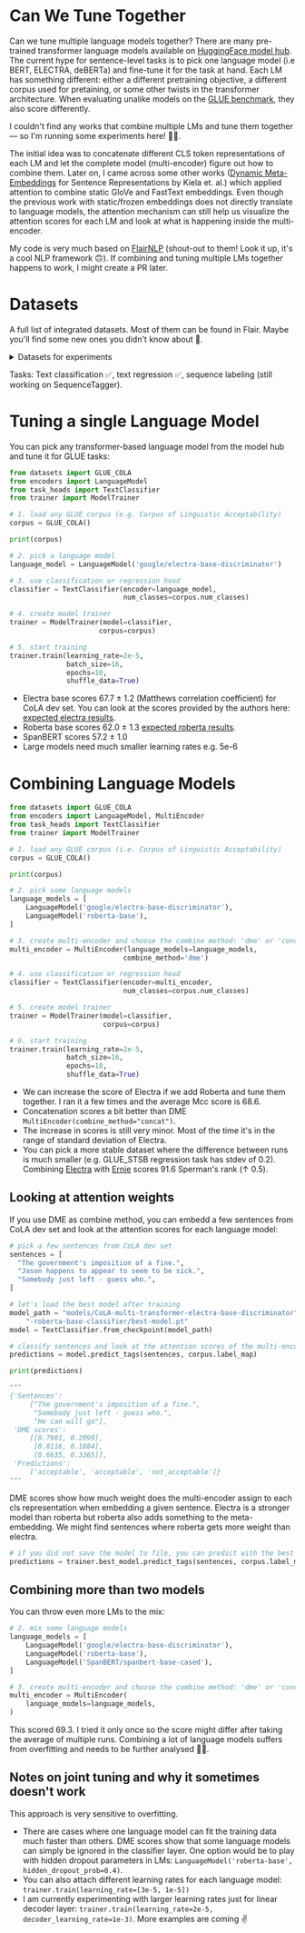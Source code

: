 # Can We Tune Together

Can we tune multiple language models together? There are many pre-trained transformer language models available on [HuggingFace model hub](https://huggingface.co/models). The current hype for sentence-level tasks is to pick one language model (i.e BERT, ELECTRA, deBERTa) and fine-tune it for the task at hand. Each LM has something different: either a different pretraining objective, a different corpus used for pretaining, or some other twists in the transformer architecture. When evaluating unalike models on the [GLUE benchmark](https://gluebenchmark.com/), they also score differently.

I couldn't find any works that combine multiple LMs and tune them together — so I'm running some experiments here! 🤷‍♂️. 

The initial idea was to concatenate different CLS token representations of each LM and let the complete model (multi-encoder) figure out how to combine them. Later on, I came across some other works ([Dynamic Meta-Embeddings](https://arxiv.org/abs/1804.07983) for Sentence Representations by Kiela et. al.) which applied attention to combine static GloVe and FastText embeddings. Even though the previous work with static/frozen embeddings does not directly translate to language models, the attention mechanism can still help us visualize the attention scores for each LM and look at what is happening inside the multi-encoder.

My code is very much based on [FlairNLP](https://github.com/flairNLP/flair) (shout-out to them! Look it up, it's a cool NLP framework 🙃). If combining and tuning multiple LMs together happens to work, I might create a PR later.


# Datasets

A full list of integrated datasets. Most of them can be found in Flair. Maybe you'll find some new ones you didn't know about 🙂.

<details>
  <summary>Datasets for experiments</summary>

#### Text Classification

| Corpus Name | Sentences | Labels | Task type | Source |
| ----------- | ---- | ---------- | --------- | --------- |
| CLICKBAIT   | 32k  | 2          | Sentence classification | [clickbait] |
| ISEAR       | 7k   | 7          | Sentence classification | [isear] #6 only in .sav and .mdb formats |
| TREC        | 6k   | 6          | Sentence classification | [trec] |
| EMOTION_STIMULUS | 1.6k  | 7    | Sentence classification | [emotion stimulus] |
| GLUE_COLA   | 9.5k  | 2         | Sentence classification | [glue] |
| GLUE_SST2   | 68k   | 2         | Sentence classification | [glue] |
| GLUE_MRPC   | 4k    | 3         | Sentence-pair           | [glue] |
| GLUE_RTE    | 3k    | 3         | Sentence-pair           | [glue] |
| GLUE_MNLI   | 413k  | 3         | Sentence-pair           | [glue] |
| GLUE_QNLI   | 114k  | 3         | Sentence-pair           | [glue] |
| GLUE_QQP    | 404k  | 3         | Sentence-pair           | [glue] |
| GLUE_WNLI   | 700   | 2         | Sentence-pair           | [glue] |
| SICK        | 10k   | 3         | Sentence-pair           | [sick] |


#### Text Regression

| Corpus Name | Sentences | Labels | Task type | Reference |
| ----------- | ---- | ---------- | --------- | --------- |
| GLUE_STSB   | 8.5k   | Similarity score | Sentence regression | [glue] |
| EMOBANK     | 10k   | Valance, arousal, or dominance scores | Sentence regression | [emobank] |
| FB_VALENCE_AROUSAL | 6k   | Valence or arousal scores | Sentence regression | [valence arousal in fb posts] |


#### Sequence Labeling

| Corpus Name | Sentences | Labels | Task type | Reference |
| ----------- | ---- | ---------- | --------- | --------- |
| CONLL_NER   | 20k   | 4 | NER | [conll03] |
| WNUT_NER     | 5k   | 6 | NER | [wnut17] |
| MIT_MOVIE_NER | 10k   | 13 | NER | [mit movie] |
| MIT_RESTAURANT_NER | 9k   | 9 | NER | [mit restaurant] |


[clickbait]: https://github.com/bhargaviparanjape/clickbait
[isear]: https://www.unige.ch/cisa/research/materials-and-online-research/research-material/
[trec]: https://cogcomp.seas.upenn.edu/Data/QA/QC/
[emotion stimulus]: https://www.eecs.uottawa.ca/~diana/resources/emotion_stimulus_data/
[glue]: https://gluebenchmark.com/tasks
[sick]: https://zenodo.org/record/2787612/#.YYSThnko-qQ
[emobank]: https://github.com/JULIELab/EmoBank
[valence arousal in fb posts]: https://github.com/wwbp/additional_data_sets/tree/master/valence_arousal
[conll03]: https://www.clips.uantwerpen.be/conll2003/ner/
[wnut17]: https://github.com/leondz/emerging_entities_17
[mit movie]: https://groups.csail.mit.edu/sls/downloads/movie/
[mit restaurant]: https://groups.csail.mit.edu/sls/downloads/restaurant/

</details>

Tasks: Text classification ✅, text regression ✅, sequence labeling (still working on SequenceTagger).

# Tuning a single Language Model

You can pick any transformer-based language model from the model hub and tune it for GLUE tasks:

```python
from datasets import GLUE_COLA
from encoders import LanguageModel
from task_heads import TextClassifier
from trainer import ModelTrainer

# 1. load any GLUE corpus (e.g. Corpus of Linguistic Acceptability)
corpus = GLUE_COLA()

print(corpus)

# 2. pick a language model
language_model = LanguageModel('google/electra-base-discriminator')

# 3. use classification or regression head
classifier = TextClassifier(encoder=language_model,
                            num_classes=corpus.num_classes)

# 4. create model trainer
trainer = ModelTrainer(model=classifier,
                      corpus=corpus)

# 5. start training
trainer.train(learning_rate=2e-5,
              batch_size=16,
              epochs=10,
              shuffle_data=True)
```

- Electra base scores 67.7 ± 1.2 (Matthews correlation coefficient) for CoLA dev set. You can look at the scores provided by the authors here: [expected electra results](https://github.com/google-research/electra).
- Roberta base scores 62.0 ± 1.3 [expected roberta results](https://github.com/pytorch/fairseq/tree/master/examples/roberta).
- SpanBERT scores 57.2 ± 1.0
- Large models need much smaller learning rates e.g. 5e-6

# Combining Language Models

```python
from datasets import GLUE_COLA
from encoders import LanguageModel, MultiEncoder
from task_heads import TextClassifier
from trainer import ModelTrainer

# 1. load any GLUE corpus (i.e. Corpus of Linguistic Acceptability)
corpus = GLUE_COLA()

print(corpus)

# 2. pick some language models
language_models = [
    LanguageModel('google/electra-base-discriminator'),
    LanguageModel('roberta-base'),
]

# 3. create multi-encoder and choose the combine method: 'dme' or 'concat'
multi_encoder = MultiEncoder(language_models=language_models,
                            combine_method='dme')

# 4. use classification or regression head
classifier = TextClassifier(encoder=multi_encoder,
                            num_classes=corpus.num_classes)

# 5. create model trainer
trainer = ModelTrainer(model=classifier,
                       corpus=corpus)

# 6. start training
trainer.train(learning_rate=2e-5,
              batch_size=16,
              epochs=10,
              shuffle_data=True)
```

- We can increase the score of Electra if we add Roberta and tune them together. I ran it a few times and the average Mcc score is 68.6.
- Concatenation scores a bit better than DME `MultiEncoder(combine_method="concat")`.
- The increase in scores is still very minor. Most of the time it's in the range of standard deviation of Electra.
- You can pick a more stable dataset where the difference between runs is much smaller (e.g. GLUE_STSB regression task has stdev of 0.2). Combining [Electra](https://huggingface.co/google/electra-base-generator) with [Ernie](nghuyong/ernie-2.0-en) scores 91.6 Sperman's rank (↑ 0.5).

## Looking at attention weights

If you use DME as combine method, you can embedd a few sentences from CoLA dev set and look at the attention scores for each language model:

```python
# pick a few sentences from CoLA dev set
sentences = [
  "The government's imposition of a fine.",
  "Jason happens to appear to seem to be sick.",
  "Somebody just left - guess who.",
]

# let's load the best model after training
model_path = "models/CoLA-multi-transformer-electra-base-discriminator" \
    "-roberta-base-classifier/best-model.pt"
model = TextClassifier.from_checkpoint(model_path)

# classify sentences and look at the attention scores of the multi-encoder
predictions = model.predict_tags(sentences, corpus.label_map)

print(predictions)

"""
{'Sentences': 
     ["The government's imposition of a fine.", 
      "Somebody just left - guess who.",
      "He can will go"], 
 'DME scores': 
     [[0.7901, 0.2099],
      [0.8116, 0.1884],
      [0.6635, 0.3365]],
 'Predictions': 
     ['acceptable', 'acceptable', 'not_acceptable']}
"""

```

DME scores show how much weight does the multi-encoder assign to each cls representation when embedding a given sentence. Electra is a stronger model than roberta but roberta also adds something to the meta-embedding. We might find sentences where roberta gets more weight than electra.

```python
# if you did not save the model to file, you can predict with the best model directly from trainer
predictions = trainer.best_model.predict_tags(sentences, corpus.label_map)
```

## Combining more than two models

You can throw even more LMs to the mix:

```python
# 2. mix some language models
language_models = [
    LanguageModel('google/electra-base-discriminator'),
    LanguageModel('roberta-base'),
    LanguageModel('SpanBERT/spanbert-base-cased'),
]

# 3. create multi-encoder and choose the combine method: 'dme' or 'concat'
multi_encoder = MultiEncoder(
    language_models=language_models,
)
```

This scored 69.3. I tried it only once so the score might differ after taking the average of multiple runs. Combining a lot of language models suffers from overfitting and needs to be further analysed 🤷‍♂️.

## Notes on joint tuning and why it sometimes doesn't work

This approach is very sensitive to overfitting.
- There are cases where one language model can fit the training data much faster than others. DME scores show that some language models can simply be ignored in the classifier layer. One option would be to play with hidden dropout parameters in LMs: `LanguageModel('roberta-base', hidden_dropout_prob=0.4)`.
- You can also attach different learning rates for each language model: `trainer.train(learning_rate=[3e-5, 1e-5])`
- I am currently experimenting with larger learning rates just for linear decoder layer: `trainer.train(learning_rate=2e-5, decoder_learning_rate=1e-3)`. More examples are coming ✌️


